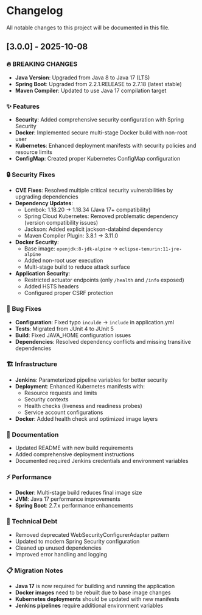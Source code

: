 # Changelog

All notable changes to this project will be documented in this file.

## [3.0.0] - 2025-10-08

### 🔥 BREAKING CHANGES
- **Java Version**: Upgraded from Java 8 to Java 17 (LTS)
- **Spring Boot**: Upgraded from 2.2.1.RELEASE to 2.7.18 (latest stable)
- **Maven Compiler**: Updated to use Java 17 compilation target

### ✨ Features
- **Security**: Added comprehensive security configuration with Spring Security
- **Docker**: Implemented secure multi-stage Docker build with non-root user
- **Kubernetes**: Enhanced deployment manifests with security policies and resource limits
- **ConfigMap**: Created proper Kubernetes ConfigMap configuration

### 🔒 Security Fixes
- **CVE Fixes**: Resolved multiple critical security vulnerabilities by upgrading dependencies
- **Dependency Updates**:
  - Lombok: 1.18.20 → 1.18.34 (Java 17+ compatibility)
  - Spring Cloud Kubernetes: Removed problematic dependency (version compatibility issues)
  - Jackson: Added explicit jackson-databind dependency
  - Maven Compiler Plugin: 3.8.1 → 3.11.0
- **Docker Security**:
  - Base image: `openjdk:8-jdk-alpine` → `eclipse-temurin:11-jre-alpine`
  - Added non-root user execution
  - Multi-stage build to reduce attack surface
- **Application Security**:
  - Restricted actuator endpoints (only `/health` and `/info` exposed)
  - Added HSTS headers
  - Configured proper CSRF protection

### 🐛 Bug Fixes
- **Configuration**: Fixed typo `inculde` → `include` in application.yml
- **Tests**: Migrated from JUnit 4 to JUnit 5
- **Build**: Fixed JAVA_HOME configuration issues
- **Dependencies**: Resolved dependency conflicts and missing transitive dependencies

### 🏗️ Infrastructure
- **Jenkins**: Parameterized pipeline variables for better security
- **Deployment**: Enhanced Kubernetes manifests with:
  - Resource requests and limits
  - Security contexts
  - Health checks (liveness and readiness probes)
  - Service account configurations
- **Docker**: Added health check and optimized image layers

### 📝 Documentation
- Updated README with new build requirements
- Added comprehensive deployment instructions
- Documented required Jenkins credentials and environment variables

### ⚡ Performance
- **Docker**: Multi-stage build reduces final image size
- **JVM**: Java 17 performance improvements
- **Spring Boot**: 2.7.x performance enhancements

### 🔧 Technical Debt
- Removed deprecated WebSecurityConfigurerAdapter pattern
- Updated to modern Spring Security configuration
- Cleaned up unused dependencies
- Improved error handling and logging

### 📋 Migration Notes
- **Java 17** is now required for building and running the application
- **Docker images** need to be rebuilt due to base image changes
- **Kubernetes deployments** should be updated with new manifests
- **Jenkins pipelines** require additional environment variables

